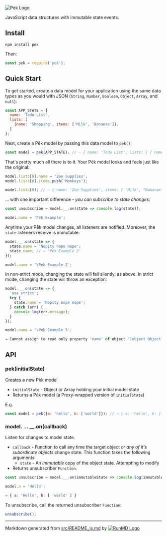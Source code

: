 
![Pek Logo](http://i.imgur.com/4ZQuhmQ.png)

JavaScript data structures with immutable state events.

## Install

    npm install pek

Then:

```javascript
const pek = require('pek');

```

## Quick Start

To get started, create a data model for your application using the same data
types as you would with JSON (`String`, `Number`, `Boolean`, `Object`, `Array`, and `null`):

```javascript
const APP_STATE = {
  name: 'Todo List',
  lists: [
    {name: 'Shopping', items: ['Milk', 'Bananas']},
  ]
};

```

Next, create a P&emacr;k model by passing this data model to `pek()`:

```javascript
const model = pek(APP_STATE); // ⇨ { name: 'Todo List', lists: [ { name: 'Shopping', items: [Object] } ] }

```

That's pretty much all there is to it.  Your P&emacr;k model looks and feels just like the original:

```javascript
model.lists[0].name = 'Zoo Supplies';
model.lists[0].items.push('Monkeys');

model.lists[0]; // ⇨ { name: 'Zoo Supplies', items: [ 'Milk', 'Bananas', 'Monkeys' ] }

```

... with one important difference - *you can subscribe to state changes*:

```javascript
const unsubscribe = model.__.on(state => console.log(state));

model.name = 'Pek Example';
```

Anytime your P&emacr;k model changes, all listeners are notified.  Moreover, the `state` listeners receive is immutable:

```javascript
model.__.on(state => {
  state.name = 'Nopity nope nope';
  state.name; // ⇨ 'Pek Example 2'
});

model.name = '\Pek Example 2';

```

In non-strict mode, changing the state will fail silently, as above.  In strict
mode, changing the state will throw an exception:

```javascript
model.__.on(state => {
  'use strict';
  try {
    state.name = 'Nopity nope nope';
  } catch (err) {
    console.log(err.message);
  }
});

model.name = '\Pek Example 3';

⇒ Cannot assign to read only property 'name' of object '[object Object]'
```

## API

### pek(initialState)

Creates a new P&emacr;k model

* `initialState` - Object or Array holding your initial model state
* Returns a P&emacr;k model (a Proxy-wrapped version of `initialState`)

E.g.

```javascript
const model = pek({a: 'hello', b: ['world']}); // ⇨ { a: 'hello', b: [ 'world' ] }

```

### model. ... __.on(callback)

Listen for changes to model state.

* `callback` - Function to call any time the target object *or any of it's
subordinate objects* change state.  This function takes the following arguments:
  * `state` - An *immutable* copy of the object state.  Attempting to modify
* Returns unsubscriber `Function`.

```javascript
const unsubscribe = model.__.on(immutableState => console.log(immutableState));

model.a = 'Hello';

⇒ { a: 'Hello', b: [ 'world' ] }
```

To unsubscribe, call the returned unsubscriber `Function`:

```javascript
unsubscribe();

```

----
Markdown generated from [src/README_js.md](src/README_js.md) by [![RunMD Logo](http://i.imgur.com/h0FVyzU.png)](https://github.com/broofa/runmd)